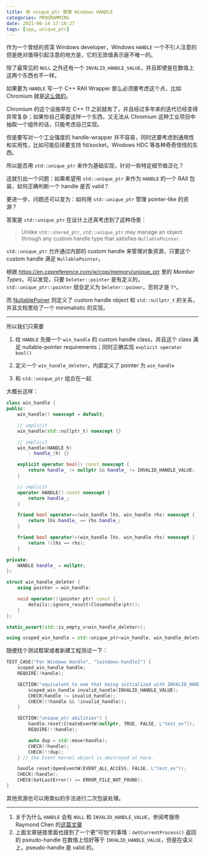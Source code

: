 ```yaml
---
title: 用 unique_ptr 管理 Windows HANDLE
categories: PROGRAMMING
date: 2021-06-14 17:16:27
tags: [cpp, unique_ptr]
---
```

作为一个曾经的资深 Windows developer，Windows `HANDLE` 一个不引人注意的但是绝对值得引起注意的地方是，它的无效值表示是不唯一的。

除了最常见的 `NULL` 之外还有一个 `INVALID_HANDLE_VALUE`，并且即使是在数值上这两个东西也不一样。

如果要为 `HANDLE` 写一个 C++ RAII Wrapper 那么必须要考虑这个点，比如 Chromium 就是[这么做的](https://chromium.googlesource.com/chromium/src/+/refs/heads/main/base/win/scoped_handle.h#116)。

Chromium 的这个设施早在 C++ 11 之前就有了，并且经过多年来的迭代已经变得异常复杂；如果你自己需要这样一个东西，又无法从 Chromium 这种工业项目中抽取一个组件的话，只能考虑自己实现。

但是要写对一个工业强度的 handle-wrapper 并不容易，同时还要考虑到通用性和实用性，比如可能后续要支持 fd/socket，Windows HDC 等各种奇奇怪怪的东西。

所以能否用 `std::unique_ptr` 来作为基础实现，针对一些特定细节做泛化？

这就引出一个问题：如果希望用 `std::unique_ptr` 来作为 `HANDLE` 的一个 RAII 包装，如何正确判断一个 handle 是否 valid？

更进一步，问题还可以变为：如何用 `std::unique_ptr` 管理 pointer-like 的资源？
<!-- more -->
答案是 `std::unique_ptr` 在设计上还真考虑到了这种场景：

> Unlike `std::shared_ptr`, `std::unique_ptr` may manage an object through any custom handle type that satisfies `NullablePointer`.

`std::unique_ptr` 允许通过内部的 custom handle 来管理对象资源，只要这个 custom handle 满足 `NullablePointer`。

根据 https://en.cppreference.com/w/cpp/memory/unique_ptr 里的 _Member Types_，可以发现，只要 `Deleter::pointer` 是有定义的，`std::unique_ptr::pointer` 就会定义为 `Deleter::poiner`，否则才是 `T*`。

而 [NullablePoiner](https://en.cppreference.com/w/cpp/named_req/NullablePointer) 则定义了 custom handle object 和 `std::nullptr_t` 的关系，并且文档里给了一个 minimalistic 的实现。

---

所以我们只需要

1. 给 `HANDLE` 先做一个 `win_handle` 的 custom handle class，并且这个 class 满足 nullable-pointer requirements；同时正确实现 `explicit operator bool()`

2. 定义一个 `win_handle_deleter`，内部定义了 pointer 为 `win_handle`

3. 和 `std::unique_ptr` 组合在一起

大概长这样：

```cpp
class win_handle {
public:
    win_handle() noexcept = default;

    // implicit
    win_handle(std::nullptr_t) noexcept {}

    // implicit
    win_handle(HANDLE h)
        : handle_(h) {}

    explicit operator bool() const noexcept {
        return handle_ != nullptr && handle_ != INVALID_HANDLE_VALUE;
    }

    // implicit
    operator HANDLE() const noexcept {
        return handle_;
    }

    friend bool operator==(win_handle lhs, win_handle rhs) noexcept {
        return lhs.handle_ == rhs.handle_;
    }

    friend bool operator!=(win_handle lhs, win_handle rhs) noexcept {
        return !(lhs == rhs);
    }

private:
    HANDLE handle_ = nullptr;
};

struct win_handle_deleter {
    using pointer = win_handle;

    void operator()(pointer ptr) const {
        details::ignore_result(CloseHandle(ptr));
    }
};

static_assert(std::is_empty_v<win_handle_deleter>);

using scoped_win_handle = std::unique_ptr<win_handle, win_handle_deleter>;
```

随便找个测试框架或者新建工程测试一下：

```cpp
TEST_CASE("For Windows Handle", "[windows-handle]") {
    scoped_win_handle handle;
    REQUIRE(!handle);

    SECTION("equivalent to one that being initialized with INVALID_HANDLE_VALUE") {
        scoped_win_handle invalid_handle(INVALID_HANDLE_VALUE);
        CHECK(handle != invalid_handle);
        CHECK((!handle && !invalid_handle));
    }

    SECTION("unique_ptr abilities") {
        handle.reset(CreateEventW(nullptr, TRUE, FALSE, L"test_ev"));
        REQUIRE(!!handle);

        auto dup = std::move(handle);
        CHECK(!handle);
        CHECK(!!dup);
    } // the Event kernel object is destroyed at here.

    handle.reset(OpenEventW(EVENT_ALL_ACCESS, FALSE, L"test_ev"));
    CHECK(!handle);
    CHECK(GetLastError() == ERROR_FILE_NOT_FOUND);
}
```

其他资源也可以用类似的手法进行二次包装处理。

---

1. 关于为什么 `HANDLE` 会有 `NULL` 和 `INVALID_HANDLE_VALUE`，参阅考据帝 Raymond Chen 的[这篇文章](https://devblogs.microsoft.com/oldnewthing/20040302-00/?p=40443)
2. 上面文章链接里面也提到了一个更“可怕”的事情：`GetCurrentProcess()` 返回的 pseudo-handle 在数值上恰好等于 `INVALID_HANDLE_VALUE`，但是在语义上，pseudo-handle 是 valid 的。
